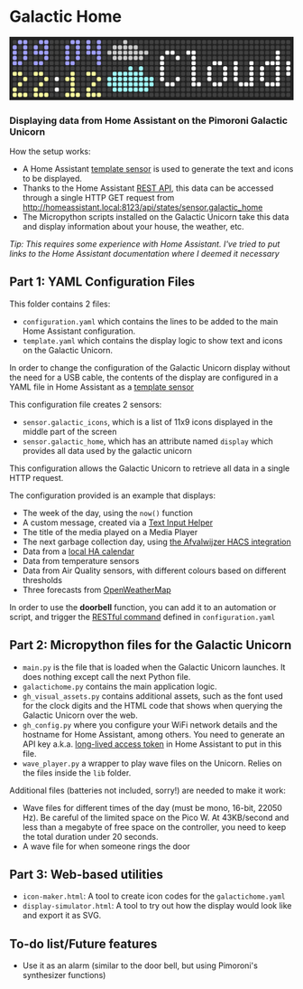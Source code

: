 # Galactic Home

![A simulation of the Galactic Home Display](example.svg)

### Displaying data from Home Assistant on the Pimoroni Galactic Unicorn

How the setup works:
 * A Home Assistant [template sensor](https://www.home-assistant.io/docs/configuration/templating/) is used to generate the text and icons to be displayed.
 * Thanks to the Home Assistant [REST API](https://developers.home-assistant.io/docs/api/rest/), this data can be accessed through a single HTTP GET request from http://homeassistant.local:8123/api/states/sensor.galactic_home
 * The Micropython scripts installed on the Galactic Unicorn take this data and display information about your house, the weather, etc.

*Tip: This requires some experience with Home Assistant. I've tried to put links to the Home Assistant documentation where I deemed it necessary*

## Part 1: YAML Configuration Files

This folder contains 2 files:
 * `configuration.yaml` which contains the lines to be added to the main Home Assistant configuration.
 * `template.yaml` which contains the display logic to show text and icons on the Galactic Unicorn.

In order to change the configuration of the Galactic Unicorn display without the need for a USB cable, the contents of the display are configured in a YAML file in Home Assistant as a [template sensor](https://www.home-assistant.io/docs/configuration/templating/)

This configuration file creates 2 sensors:
 * `sensor.galactic_icons`, which is a list of 11x9 icons displayed in the middle part of the screen
 * `sensor.galactic_home`, which has an attribute named `display` which provides all data used by the galactic unicorn

This configuration allows the Galactic Unicorn to retrieve all data in a single HTTP request.

The configuration provided is an example that displays:
 * The week of the day, using the `now()` function
 * A custom message, created via a [Text Input Helper](https://my.home-assistant.io/redirect/helpers/)
 * The title of the media played on a Media Player
 * The next garbage collection day, using [the Afvalwijzer HACS integration](https://github.com/xirixiz/homeassistant-afvalwijzer)
 * Data from a [local HA calendar](https://www.home-assistant.io/integrations/local_calendar/)
 * Data from temperature sensors
 * Data from Air Quality sensors, with different colours based on different thresholds
 * Three forecasts from [OpenWeatherMap](https://www.home-assistant.io/integrations/openweathermap/)

In order to use the **doorbell** function, you can add it to an automation or script, and trigger the [RESTful command](https://www.home-assistant.io/integrations/rest_command/) defined in `configuration.yaml`

## Part 2: Micropython files for the Galactic Unicorn

 * `main.py` is the file that is loaded when the Galactic Unicorn launches. It does nothing except call the next Python file.
 * `galactichome.py` contains the main application logic.
 * `gh_visual_assets.py` contains additional assets, such as the font used for the clock digits and the HTML code that shows when querying the Galactic Unicorn over the web.
 * `gh_config.py` where you configure your WiFi network details and the hostname for Home Assistant, among others. You need to generate an API key a.k.a. [long-lived access token](https://www.home-assistant.io/docs/authentication/#your-account-profile) in Home Assistant to put in this file.
 * `wave_player.py` a wrapper to play wave files on the Unicorn. Relies on the files inside the `lib` folder.

Additional files (batteries not included, sorry!) are needed to make it work:
 * Wave files for different times of the day (must be mono, 16-bit, 22050 Hz). Be careful of the limited space on the Pico W. At 43KB/second and less than a megabyte of free space on the controller, you need to keep the total duration under 20 seconds.
 * A wave file for when someone rings the door

## Part 3: Web-based utilities

 * `icon-maker.html`: A tool to create icon codes for the `galactichome.yaml`
 * `display-simulator.html`: A tool to try out how the display would look like and export it as SVG.

## To-do list/Future features

 * Use it as an alarm (similar to the door bell, but using Pimoroni's synthesizer functions)
